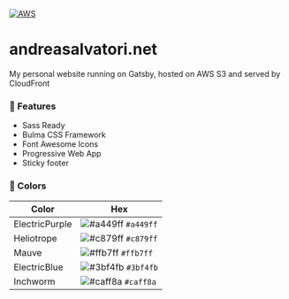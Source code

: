 [![AWS](https://img.shields.io/badge/AWS-S3%2BCloudFront-orange?style=flat-square)](https://aws.amazon.com/)

# andreasalvatori.net

My personal website running on Gatsby, hosted on AWS S3 and served by CloudFront

### 🚀 Features

- Sass Ready
- Bulma CSS Framework
- Font Awesome Icons
- Progressive Web App
- Sticky footer

### 🎨 Colors

| Color          | Hex                                                                |
| -------------- | ------------------------------------------------------------------ |
| ElectricPurple | ![#a449ff](https://via.placeholder.com/11/a449ff?text=+) `#a449ff` |
| Heliotrope     | ![#c879ff](https://via.placeholder.com/11/c879ff?text=+) `#c879ff` |
| Mauve          | ![#ffb7ff](https://via.placeholder.com/11/ffb7ff?text=+) `#ffb7ff` |
| ElectricBlue   | ![#3bf4fb](https://via.placeholder.com/11/3bf4fb?text=+) `#3bf4fb` |
| Inchworm       | ![#caff8a](https://via.placeholder.com/11/caff8a?text=+) `#caff8a` |
